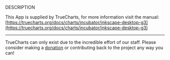 DESCRIPTION


This App is supplied by TrueCharts, for more information visit the manual: [https://truecharts.org/docs/charts/incubator/inkscape-desktop-g3](https://truecharts.org/docs/charts/incubator/inkscape-desktop-g3)

---

TrueCharts can only exist due to the incredible effort of our staff.
Please consider making a [donation](https://truecharts.org/docs/about/sponsor) or contributing back to the project any way you can!
